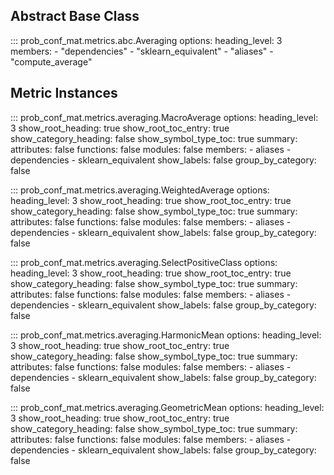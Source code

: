 ## Abstract Base Class

::: prob_conf_mat.metrics.abc.Averaging
    options:
        heading_level: 3
        members:
            - "dependencies"
            - "sklearn_equivalent"
            - "aliases"
            - "compute_average"

## Metric Instances

::: prob_conf_mat.metrics.averaging.MacroAverage
    options:
        heading_level: 3
        show_root_heading: true
        show_root_toc_entry: true
        show_category_heading: false
        show_symbol_type_toc: true
        summary:
                attributes: false
                functions: false
                modules: false
        members:
                - aliases
                - dependencies
                - sklearn_equivalent
        show_labels: false
        group_by_category: false

::: prob_conf_mat.metrics.averaging.WeightedAverage
    options:
        heading_level: 3
        show_root_heading: true
        show_root_toc_entry: true
        show_category_heading: false
        show_symbol_type_toc: true
        summary:
                attributes: false
                functions: false
                modules: false
        members:
                - aliases
                - dependencies
                - sklearn_equivalent
        show_labels: false
        group_by_category: false

::: prob_conf_mat.metrics.averaging.SelectPositiveClass
    options:
        heading_level: 3
        show_root_heading: true
        show_root_toc_entry: true
        show_category_heading: false
        show_symbol_type_toc: true
        summary:
                attributes: false
                functions: false
                modules: false
        members:
                - aliases
                - dependencies
                - sklearn_equivalent
        show_labels: false
        group_by_category: false

::: prob_conf_mat.metrics.averaging.HarmonicMean
    options:
        heading_level: 3
        show_root_heading: true
        show_root_toc_entry: true
        show_category_heading: false
        show_symbol_type_toc: true
        summary:
                attributes: false
                functions: false
                modules: false
        members:
                - aliases
                - dependencies
                - sklearn_equivalent
        show_labels: false
        group_by_category: false

::: prob_conf_mat.metrics.averaging.GeometricMean
    options:
        heading_level: 3
        show_root_heading: true
        show_root_toc_entry: true
        show_category_heading: false
        show_symbol_type_toc: true
        summary:
                attributes: false
                functions: false
                modules: false
        members:
                - aliases
                - dependencies
                - sklearn_equivalent
        show_labels: false
        group_by_category: false
